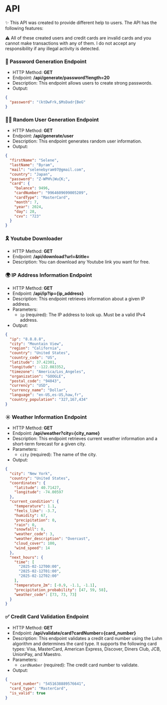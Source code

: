 # API

✨ This API was created to provide different help to users. The API has the following features:

⚠️ All of these created users and credit cards are invalid cards and you cannot make transactions with any of them. I do not accept any responsibility if any illegal activity is detected.

### 🚀 Password Generation Endpoint
- HTTP Method: **GET**
- Endpoint: **/api/generate/password?length=20**
- Description: This endpoint allows users to create strong passwords.
- Output:
```json
{
  "password": "(ktDwFrk,$MsDadr{BeG"
}
```
### 👱‍♂️ Random User Generation Endpoint
- HTTP Method: **GET**
- Endpoint: **/api/generate/user**
- Description: This endpoint generates random user information.
- Output:
```json
{
  "firstName": "Selene",
  "lastName": "Byram",
  "mail": "selenebyram97@gmail.com",
  "country": "Japan",
  "password": "Z-WPH%|Wu{K;",
  "card": {
    "balance": 9496,
    "cardNumber": "9964609699005209",
    "cardType": "MasterCard",
    "month": 7,
    "year": 2024,
    "day": 28,
    "cvv": "723"
  }
}
```

### 🎗️ Youtube Downloader
- HTTP Method: **GET**
- Endpoint: **/api/download?url=&title=**
- Description: You can download any Youtube link you want for free.

### 🌍 IP Address Information Endpoint
- HTTP Method: **GET**
- Endpoint: **/api/ip?ip={ip_address}**
- Description: This endpoint retrieves information about a given IP address.
- Parameters:
  - `ip` (required): The IP address to look up. Must be a valid IPv4 address.
- Output:
```json
{
  "ip": "8.8.8.8",
  "city": "Mountain View",
  "region": "California",
  "country": "United States",
  "country_code": "US",
  "latitude": 37.42301,
  "longitude": -122.083352,
  "timezone": "America/Los_Angeles",
  "organization": "GOOGLE",
  "postal_code": "94043",
  "currency": "USD",
  "currency_name": "Dollar",
  "language": "en-US,es-US,haw,fr",
  "country_population": "327,167,434"
}
```

### ☀️ Weather Information Endpoint
- HTTP Method: **GET**
- Endpoint: **/api/weather?city={city_name}**
- Description: This endpoint retrieves current weather information and a short-term forecast for a given city.
- Parameters:
  - `city` (required): The name of the city.
- Output:
```json
{
  "city": "New York",
  "country": "United States",
  "coordinates": {
    "latitude": 40.71427,
    "longitude": -74.00597
  },
  "current_condition": {
    "temperature": 1.1,
    "feels_like": -3.7,
    "humidity": 67,
    "precipitation": 0,
    "rain": 0,
    "snowfall": 0,
    "weather_code": 3,
    "weather_description": "Overcast",
    "cloud_cover": 100,
    "wind_speed": 14
  },
  "next_hours": {
    "time": [
      "2025-02-12T00:00",
      "2025-02-12T01:00",
      "2025-02-12T02:00"
    ],
    "temperature_2m": [-0.9, -1.1, -1.1],
    "precipitation_probability": [47, 59, 58],
    "weather_code": [73, 73, 73]
  }
}
```

### ✅ Credit Card Validation Endpoint
- HTTP Method: **GET**
- Endpoint: **/api/validate/card?cardNumber={card_number}**
- Description: This endpoint validates a credit card number using the Luhn algorithm and determines the card type. It supports the following card types: Visa, MasterCard, American Express, Discover, Diners Club, JCB, UnionPay, and Maestro.
- Parameters:
  - `cardNumber` (required): The credit card number to validate.
- Output:
```json
{
  "card_number": "5451638889576641",
  "card_type": "MasterCard",
  "is_valid": true
}
```